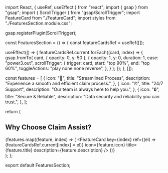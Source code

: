 import React, { useRef, useEffect } from "react";
import { gsap } from "gsap";
import { ScrollTrigger } from "gsap/ScrollTrigger";
import FeatureCard from "./FeatureCard";
import styles from "./FeaturesSection.module.css";

gsap.registerPlugin(ScrollTrigger);

const FeaturesSection = () => {
  const featureCardsRef = useRef([]);

  useEffect(() => {
    featureCardsRef.current.forEach((card, index) => {
      gsap.fromTo(
        card,
        { opacity: 0, y: 50 },
        {
          opacity: 1,
          y: 0,
          duration: 1,
          ease: "power3.out",
          scrollTrigger: {
            trigger: card,
            start: "top 90%",
            end: "top 60%",
            toggleActions: "play none none reverse",
          },
        }
      );
    });
  }, []);

  const features = [
    {
      icon: "🔄",
      title: "Streamlined Process",
      description: "Experience a smooth and efficient claim process.",
    },
    {
      icon: "⏰",
      title: "24/7 Support",
      description: "Our team is always here to help you.",
    },
    {
      icon: "🔒",
      title: "Secure & Reliable",
      description: "Data security and reliability you can trust.",
    },
  ];

  return (
    <section className={styles.features}>
      <h2 className={styles.sectionTitle}>Why Choose Claim Assist?</h2>
      <div className={styles.featureCards}>
        {features.map((feature, index) => (
          <FeatureCard
            key={index}
            ref={(el) => (featureCardsRef.current[index] = el)}
            icon={feature.icon}
            title={feature.title}
            description={feature.description}
          />
        ))}
      </div>
    </section>
  );
};

export default FeaturesSection;
